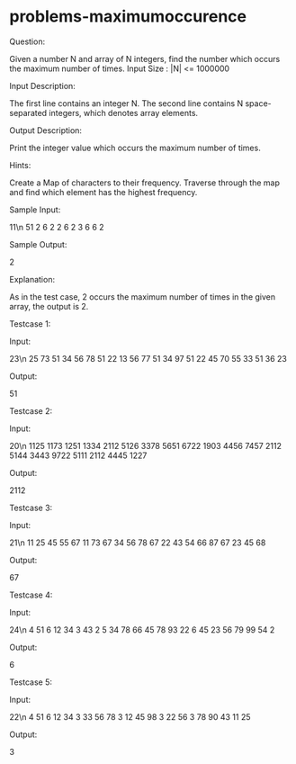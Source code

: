 # problems-maximumoccurence

Question:

Given a number N and array of N integers, find the number which occurs the maximum number of times.
Input Size : |N| <= 1000000


Input Description: 

The first line contains an integer N. The second line contains N space-separated integers, which denotes array elements.

Output Description: 

Print the integer value which occurs the maximum number of times.

Hints:

Create a Map of characters to their frequency. Traverse through the map and find which element has the highest frequency.

Sample Input:

11\n
51 2 6 2 2 6 2 3 6 6 2

Sample Output:

2

Explanation:

As in the test case, 2 occurs the maximum number of times in the given array, the output is 2.

Testcase 1:

Input:

23\n
25 73 51 34 56 78 51 22 13 56 77 51 34 97 51 22 45 70 55 33 51 36 23

Output:

51

Testcase 2:

Input:

20\n
1125 1173 1251 1334 2112 5126 3378 5651 6722 1903  4456 7457 2112 5144 3443 9722 5111 2112 4445 1227

Output:
 
2112

Testcase 3:

Input:

21\n
11 25 45 55 67 11 73 67 34 56 78 67 22 43 54 66 87 67 23 45 68

Output:

67

Testcase 4:

Input:

24\n
4 51 6 12 34 3 43 2  5 34 78 66 45 78 93 22 6 45 23 56 79 99 54 2

Output:
 
6

Testcase 5:

Input:

22\n
4 51 6 12 34 3 33 56 78 3 12 45 98 3 22 56 3 78 90 43 11 25 

Output:

3
